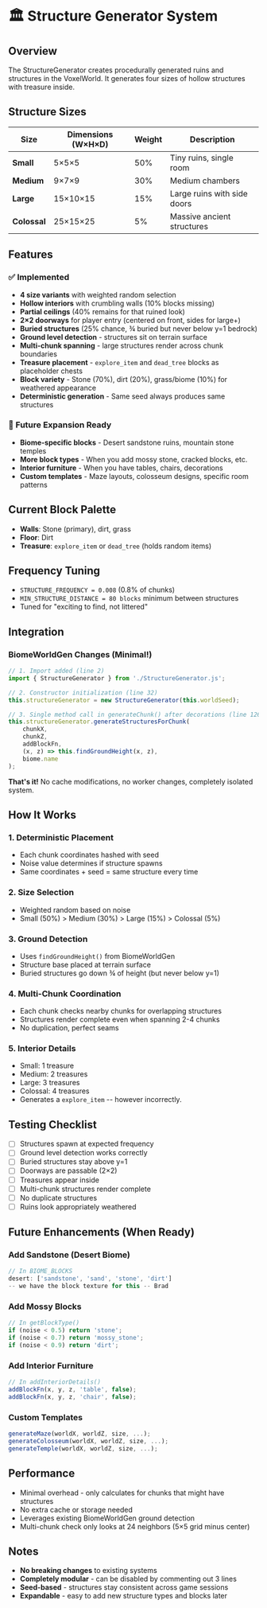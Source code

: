 # 🏛️ Structure Generator System

## Overview
The StructureGenerator creates procedurally generated ruins and structures in the VoxelWorld. It generates four sizes of hollow structures with treasure inside.

## Structure Sizes

| Size | Dimensions (W×H×D) | Weight | Description |
|------|-------------------|---------|-------------|
| **Small** | 5×5×5 | 50% | Tiny ruins, single room |
| **Medium** | 9×7×9 | 30% | Medium chambers |
| **Large** | 15×10×15 | 15% | Large ruins with side doors |
| **Colossal** | 25×15×25 | 5% | Massive ancient structures |

## Features

### ✅ Implemented
- **4 size variants** with weighted random selection
- **Hollow interiors** with crumbling walls (10% blocks missing)
- **Partial ceilings** (40% remains for that ruined look)
- **2×2 doorways** for player entry (centered on front, sides for large+)
- **Buried structures** (25% chance, ¾ buried but never below y=1 bedrock)
- **Ground level detection** - structures sit on terrain surface
- **Multi-chunk spanning** - large structures render across chunk boundaries
- **Treasure placement** - `explore_item` and `dead_tree` blocks as placeholder chests
- **Block variety** - Stone (70%), dirt (20%), grass/biome (10%) for weathered appearance
- **Deterministic generation** - Same seed always produces same structures

### 🔄 Future Expansion Ready
- **Biome-specific blocks** - Desert sandstone ruins, mountain stone temples
- **More block types** - When you add mossy stone, cracked blocks, etc.
- **Interior furniture** - When you have tables, chairs, decorations
- **Custom templates** - Maze layouts, colosseum designs, specific room patterns

## Current Block Palette
- **Walls**: Stone (primary), dirt, grass
- **Floor**: Dirt
- **Treasure**: `explore_item` or `dead_tree` (holds random items)

## Frequency Tuning
- `STRUCTURE_FREQUENCY = 0.008` (0.8% of chunks)
- `MIN_STRUCTURE_DISTANCE = 80 blocks` minimum between structures
- Tuned for "exciting to find, not littered"

## Integration

### BiomeWorldGen Changes (Minimal!)
```javascript
// 1. Import added (line 2)
import { StructureGenerator } from './StructureGenerator.js';

// 2. Constructor initialization (line 32)
this.structureGenerator = new StructureGenerator(this.worldSeed);

// 3. Single method call in generateChunk() after decorations (line 1260)
this.structureGenerator.generateStructuresForChunk(
    chunkX,
    chunkZ,
    addBlockFn,
    (x, z) => this.findGroundHeight(x, z),
    biome.name
);
```

**That's it!** No cache modifications, no worker changes, completely isolated system.

## How It Works

### 1. Deterministic Placement
- Each chunk coordinates hashed with seed
- Noise value determines if structure spawns
- Same coordinates + seed = same structure every time

### 2. Size Selection
- Weighted random based on noise
- Small (50%) > Medium (30%) > Large (15%) > Colossal (5%)

### 3. Ground Detection
- Uses `findGroundHeight()` from BiomeWorldGen
- Structure base placed at terrain surface
- Buried structures go down ¾ of height (but never below y=1)

### 4. Multi-Chunk Coordination
- Each chunk checks nearby chunks for overlapping structures
- Structures render complete even when spanning 2-4 chunks
- No duplication, perfect seams

### 5. Interior Details
- Small: 1 treasure
- Medium: 2 treasures
- Large: 3 treasures
- Colossal: 4 treasures
- Generates a `explore_item` -- however incorrectly. 

## Testing Checklist
- [ ] Structures spawn at expected frequency
- [ ] Ground level detection works correctly
- [ ] Buried structures stay above y=1
- [ ] Doorways are passable (2×2)
- [ ] Treasures appear inside
- [ ] Multi-chunk structures render complete
- [ ] No duplicate structures
- [ ] Ruins look appropriately weathered

## Future Enhancements (When Ready)

### Add Sandstone (Desert Biome)
```javascript
// In BIOME_BLOCKS
desert: ['sandstone', 'sand', 'stone', 'dirt']
-- we have the block texture for this -- Brad
```

### Add Mossy Blocks
```javascript
// In getBlockType()
if (noise < 0.5) return 'stone';
if (noise < 0.7) return 'mossy_stone';
if (noise < 0.9) return 'dirt';
```

### Add Interior Furniture
```javascript
// In addInteriorDetails()
addBlockFn(x, y, z, 'table', false);
addBlockFn(x, y, z, 'chair', false);
```

### Custom Templates
```javascript
generateMaze(worldX, worldZ, size, ...);
generateColosseum(worldX, worldZ, size, ...);
generateTemple(worldX, worldZ, size, ...);
```

## Performance
- Minimal overhead - only calculates for chunks that might have structures
- No extra cache or storage needed
- Leverages existing BiomeWorldGen ground detection
- Multi-chunk check only looks at 24 neighbors (5×5 grid minus center)

## Notes
- **No breaking changes** to existing systems
- **Completely modular** - can be disabled by commenting out 3 lines
- **Seed-based** - structures stay consistent across game sessions
- **Expandable** - easy to add new structure types and blocks later
